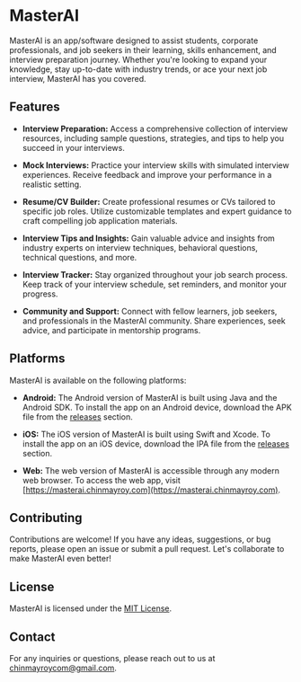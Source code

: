 # MasterAI

MasterAI is an app/software designed to assist students, corporate professionals, and job seekers in their learning, skills enhancement, and interview preparation journey. Whether you're looking to expand your knowledge, stay up-to-date with industry trends, or ace your next job interview, MasterAI has you covered.

## Features

- **Interview Preparation:** Access a comprehensive collection of interview resources, including sample questions, strategies, and tips to help you succeed in your interviews.

- **Mock Interviews:** Practice your interview skills with simulated interview experiences. Receive feedback and improve your performance in a realistic setting.

- **Resume/CV Builder:** Create professional resumes or CVs tailored to specific job roles. Utilize customizable templates and expert guidance to craft compelling job application materials.

- **Interview Tips and Insights:** Gain valuable advice and insights from industry experts on interview techniques, behavioral questions, technical questions, and more.

- **Interview Tracker:** Stay organized throughout your job search process. Keep track of your interview schedule, set reminders, and monitor your progress.

- **Community and Support:** Connect with fellow learners, job seekers, and professionals in the MasterAI community. Share experiences, seek advice, and participate in mentorship programs.

## Platforms

MasterAI is available on the following platforms:

- **Android:** The Android version of MasterAI is built using Java and the Android SDK. To install the app on an Android device, download the APK file from the [releases](https://github.com/chinmayroy/masterai/releases) section.

- **iOS:** The iOS version of MasterAI is built using Swift and Xcode. To install the app on an iOS device, download the IPA file from the [releases](https://github.com/chinmayroy/masterai/releases) section.

- **Web:** The web version of MasterAI is accessible through any modern web browser. To access the web app, visit [https://masterai.chinmayroy.com](https://masterai.chinmayroy.com).

## Contributing

Contributions are welcome! If you have any ideas, suggestions, or bug reports, please open an issue or submit a pull request. Let's collaborate to make MasterAI even better!

## License

MasterAI is licensed under the [MIT License](LICENSE).

## Contact

For any inquiries or questions, please reach out to us at [chinmayroycom@gmail.com](mailto:chinmayroycom@gmail.com).
